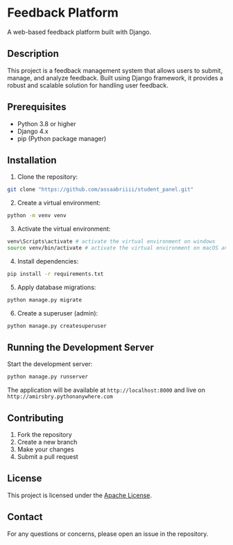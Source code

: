 # Feedback Platform

A web-based feedback platform built with Django.

## Description

This project is a feedback management system that allows users to submit, manage, and analyze feedback. Built using Django framework, it provides a robust and scalable solution for handling user feedback.

## Prerequisites

- Python 3.8 or higher
- Django 4.x
- pip (Python package manager)

## Installation

1. Clone the repository:

```bash
git clone "https://github.com/assaabriiii/student_panel.git"
```


2. Create a virtual environment:

```bash
python -m venv venv
```


3. Activate the virtual environment:

```bash
venv\Scripts\activate # activate the virtual environment on windows
source venv/bin/activate # activate the virtual environment on macOS and linux
```


4. Install dependencies:

```bash
pip install -r requirements.txt
```


5. Apply database migrations:

```bash
python manage.py migrate
```


6. Create a superuser (admin):

```bash
python manage.py createsuperuser
```


## Running the Development Server

Start the development server:

```bash
python manage.py runserver
```

The application will be available at `http://localhost:8000` and live on `http://amirsbry.pythonanywhere.com`


## Contributing

1. Fork the repository
2. Create a new branch
3. Make your changes
4. Submit a pull request


## License

This project is licensed under the [Apache License](https://github.com/assaabriiii/student_panel/blob/main/LICENSE).

## Contact

For any questions or concerns, please open an issue in the repository.